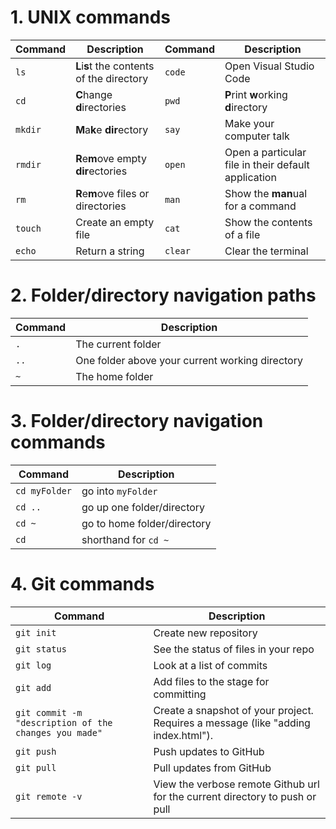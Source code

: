 # 1. UNIX commands

| Command | Description | Command| Description |
| --- | --- | --- | --- |
| `ls` | **L**i**s**t the contents of the directory | `code` | Open Visual Studio Code|
| `cd` | **C**hange **d**irectories| `pwd`| **P**rint **w**orking **d**irectory |
| `mkdir` | **M**a**k**e **dir**ectory | `say`| Make your computer talk |
| `rmdir` | **R**e**m**ove empty **dir**ectories  | `open`| Open a particular file in their default application|
| `rm` | **R**e**m**ove files or directories | `man` | Show the **man**ual for a command |
| `touch` | Create an empty file | `cat` | Show the contents of a file |
| `echo` | Return a string | `clear` | Clear the terminal |

# 2. Folder/directory navigation paths

| Command | Description |
| --- | --- |
| `.`  | The current folder |
| `..`| One folder above your current working directory |
| `~` | The home folder  |

# 3. Folder/directory navigation commands

| Command | Description |
| --- | --- |
| `cd myFolder` | go into `myFolder` |
| `cd ..`| go up one folder/directory
| `cd ~` | go to home folder/directory |
| `cd` | shorthand for `cd ~` |

# 4. Git commands
| Command | Description |
| --- | --- |
| `git init` | Create new repository |
| `git status` | See the status of files in your repo |
| `git log` | Look at a list of commits |
| `git add` | Add files to the stage for committing |
| `git commit -m "description of the changes you made"` | Create a snapshot of your project. Requires a message (like "adding index.html"). |
| `git push` | Push updates to GitHub |
| `git pull` | Pull updates from GitHub |
| `git remote -v` | View the verbose remote Github url for the current directory to push or pull |
